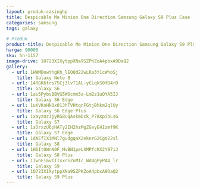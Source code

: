 ```yaml
---
layout: produk-casinghp
title: Despicable Me Minion One Direction Samsung Galaxy S9 Plus Case
categories: samsung
tags: galaxy

# Produk
product-title: Despicable Me Minion One Direction Samsung Galaxy S9 Plus Case
harga: 90000
sku: hn-1157
image-drive: 1O723XIXytppXNa9SZPKZoA4pbxA9DaQ2
gallery:
  - url: 1HWMDowYhgKh_lEOQd22wLRa3Y1cWhoSj
    title: Galaxy Note 8
  - url: 14RGK6trs7SCj3lvT1AL-yCLqkS0fD4rD
    title: Galaxy S6
  - url: 1as5PybsBBVG5WOcmm3a-Lm2z1uQYA5IJ
    title: Galaxy S6 Edge
  - url: 1uXVKnHkOx013hTVHtqnFGtjBhkm2qlUy
    title: Galaxy S6 Edge Plus
  - url: 1xayzUz3jyRG8UqAskmDck_P7AXpibLsG
    title: Galaxy S7
  - url: 1sDrxzU6pHATy2IH2hzMgZGvyE4Izmf9K
    title: Galaxy S7 Edge
  - url: 1dAEfIXiMNl7gudgqaX2eknrG2Cgo22sl
    title: Galaxy S8
  - url: 1HSItOWnN0F_MvBN1peLhMPfcKX2Y97iJ
    title: Galaxy S8 Plus
  - url: 1IwnFi6vTTIxxrSZuMIc_Wd4gPyPA4_lr
    title: Galaxy S9
  - url: 1O723XIXytppXNa9SZPKZoA4pbxA9DaQ2
    title: Galaxy S9 Plus
---
```

